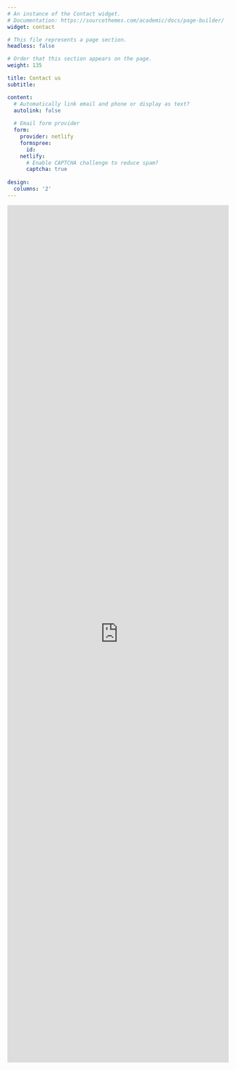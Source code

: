 ```yaml
---
# An instance of the Contact widget.
# Documentation: https://sourcethemes.com/academic/docs/page-builder/
widget: contact

# This file represents a page section.
headless: false

# Order that this section appears on the page.
weight: 135

title: Contact us
subtitle:

content:
  # Automatically link email and phone or display as text?
  autolink: false
  
  # Email form provider
  form:
    provider: netlify
    formspree:
      id:
    netlify:
      # Enable CAPTCHA challenge to reduce spam?
      captcha: true
  
design:
  columns: '2'
---
```


<iframe src="https://www.google.com/maps/embed?pb=!1m18!1m12!1m3!1d2518.0431999127613!2d4.6760373164618!3d50.86739997953498!2m3!1f0!2f0!3f0!3m2!1i1024!2i768!4f13.1!3m3!1m2!1s0x47c1611a7de706f5%3A0x68b9f45575764e61!2sNeuro-Electronics%20Research%20Flanders%20(NERF)!5e0!3m2!1sen!2sbe!4v1603452505399!5m2!1sen!2sbe" width="100%" height="50%" frameborder="0" style="border:0;" allowfullscreen="" aria-hidden="false" tabindex="0"></iframe>
